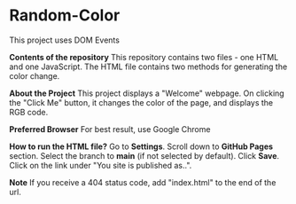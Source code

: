 # Random-Color
This project uses DOM Events

**Contents of the repository**
This repository contains two files - one HTML and one JavaScript. The HTML file contains two methods for generating the color change. 

**About the Project**
This project displays a "Welcome" webpage. On clicking the "Click Me" button, it changes the color of the page, and displays the RGB code. 

**Preferred Browser**
For best result, use Google Chrome

**How to run the HTML file?** 
Go to **Settings**. Scroll down to **GitHub Pages** section. Select the branch to **main** (if not selected by default). Click **Save**. Click on the link under "You site is published as..".

**Note** 
If you receive a 404 status code, add "index.html" to the end of the url. 
